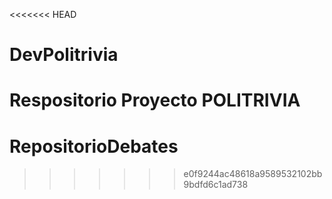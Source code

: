 <<<<<<< HEAD
# DevPolitrivia
Respositorio Proyecto POLITRIVIA
=======
# RepositorioDebates
>>>>>>> e0f9244ac48618a9589532102bb9bdfd6c1ad738
